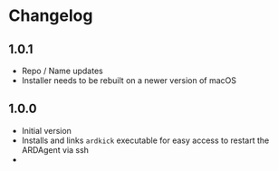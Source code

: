 # Changelog

## 1.0.1
- Repo / Name updates
- Installer needs to be rebuilt on a newer version of macOS

## 1.0.0
- Initial version
- Installs and links `ardkick` executable for easy access to restart the ARDAgent via ssh
- 